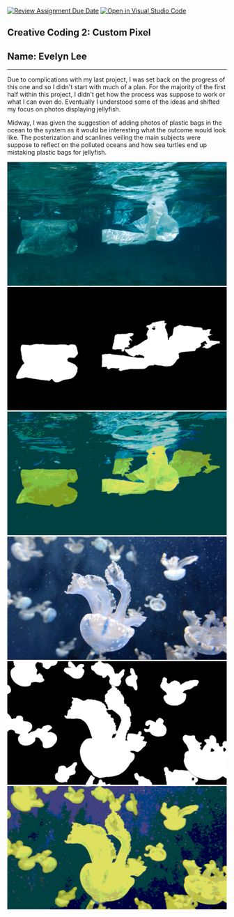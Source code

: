 [![Review Assignment Due Date](https://classroom.github.com/assets/deadline-readme-button-24ddc0f5d75046c5622901739e7c5dd533143b0c8e959d652212380cedb1ea36.svg)](https://classroom.github.com/a/ex6pWDJu)
[![Open in Visual Studio Code](https://classroom.github.com/assets/open-in-vscode-718a45dd9cf7e7f842a935f5ebbe5719a5e09af4491e668f4dbf3b35d5cca122.svg)](https://classroom.github.com/online_ide?assignment_repo_id=15006880&assignment_repo_type=AssignmentRepo)
## Creative Coding 2: Custom Pixel
## Name: Evelyn Lee

_____________________________________________________________________________________________________

Due to complications with my last project, I was set back on the progress of this one and so I didn't start with much of a plan. For the majority of the first half within this project, I didn't get how the process was suppose to work or what I can even do. Eventually I understood some of the ideas and shifted my focus on photos displaying jellyfish. 

Midway, I was given the suggestion of adding photos of plastic bags in the ocean to the system as it would be interesting what the outcome would look like. The posterization and scanlines veiling the main subjects were suppose to reflect on the polluted oceans and how sea turtles end up mistaking plastic bags for jellyfish.


![image1](input_3.jpg)
![image2](mask_3.png)
![image2](output_3.png)
![image1](input_6.jpg)
![image2](mask_6.png)
![image2](output_6.png)